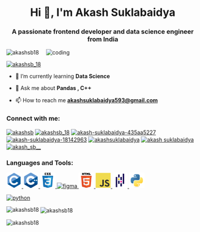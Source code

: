 <h1 align="center">Hi 👋, I'm Akash Suklabaidya</h1>
<h3 align="center">A passionate frontend developer and data science engineer from India</h3>
<img align="right" alt="coding" width="400" src="https://cdn.dribbble.com/users/1162077/screenshots/3848914/programmer.gif">

<p align="left"> <img src="https://komarev.com/ghpvc/?username=akashsb18&label=Profile%20views&color=0e75b6&style=flat" alt="akashsb18" /> </p>

<p align="left"> <a href="https://twitter.com/akashsb_18" target="blank"><img src="https://img.shields.io/twitter/follow/akashsb_18?logo=twitter&style=for-the-badge" alt="akashsb_18" /></a> </p>

- 🌱 I’m currently learning **Data Science**

- 💬 Ask me about **Pandas , C++**

- 📫 How to reach me **akashsuklabaidya593@gmail.com**

<h3 align="left">Connect with me:</h3>
<p align="left">
<a href="https://codepen.io/akashsb" target="blank"><img align="center" src="https://raw.githubusercontent.com/rahuldkjain/github-profile-readme-generator/master/src/images/icons/Social/codepen.svg" alt="akashsb" height="30" width="40" /></a>
<a href="https://twitter.com/akashsb_18" target="blank"><img align="center" src="https://raw.githubusercontent.com/rahuldkjain/github-profile-readme-generator/master/src/images/icons/Social/twitter.svg" alt="akashsb_18" height="30" width="40" /></a>
<a href="https://linkedin.com/in/akash-suklabaidya-435aa5227" target="blank"><img align="center" src="https://raw.githubusercontent.com/rahuldkjain/github-profile-readme-generator/master/src/images/icons/Social/linked-in-alt.svg" alt="akash-suklabaidya-435aa5227" height="30" width="40" /></a>
<a href="https://stackoverflow.com/users/akash-suklabaidya-18142963" target="blank"><img align="center" src="https://raw.githubusercontent.com/rahuldkjain/github-profile-readme-generator/master/src/images/icons/Social/stack-overflow.svg" alt="akash-suklabaidya-18142963" height="30" width="40" /></a>
<a href="https://kaggle.com/akashsuklabaidya" target="blank"><img align="center" src="https://raw.githubusercontent.com/rahuldkjain/github-profile-readme-generator/master/src/images/icons/Social/kaggle.svg" alt="akashsuklabaidya" height="30" width="40" /></a>
<a href="https://fb.com/akash suklabaidya" target="blank"><img align="center" src="https://raw.githubusercontent.com/rahuldkjain/github-profile-readme-generator/master/src/images/icons/Social/facebook.svg" alt="akash suklabaidya" height="30" width="40" /></a>
<a href="https://instagram.com/akash_sb__" target="blank"><img align="center" src="https://raw.githubusercontent.com/rahuldkjain/github-profile-readme-generator/master/src/images/icons/Social/instagram.svg" alt="akash_sb__" height="30" width="40" /></a>
</p>


<h3 align="left">Languages and Tools:</h3>
<p align="left"> <a href="https://www.cprogramming.com/" target="_blank" rel="noreferrer"> <img src="https://raw.githubusercontent.com/devicons/devicon/master/icons/c/c-original.svg" alt="c" width="40" height="40"/> </a> <a href="https://www.w3schools.com/cpp/" target="_blank" rel="noreferrer"> <img src="https://raw.githubusercontent.com/devicons/devicon/master/icons/cplusplus/cplusplus-original.svg" alt="cplusplus" width="40" height="40"/> </a> <a href="https://www.w3schools.com/css/" target="_blank" rel="noreferrer"> <img src="https://raw.githubusercontent.com/devicons/devicon/master/icons/css3/css3-original-wordmark.svg" alt="css3" width="40" height="40"/> </a> <a href="https://www.figma.com/" target="_blank" rel="noreferrer"> <img src="https://www.vectorlogo.zone/logos/figma/figma-icon.svg" alt="figma" width="40" height="40"/> </a> <a href="https://www.w3.org/html/" target="_blank" rel="noreferrer"> <img src="https://raw.githubusercontent.com/devicons/devicon/master/icons/html5/html5-original-wordmark.svg" alt="html5" width="40" height="40"/> </a> <a href="https://developer.mozilla.org/en-US/docs/Web/JavaScript" target="_blank" rel="noreferrer"> <img src="https://raw.githubusercontent.com/devicons/devicon/master/icons/javascript/javascript-original.svg" alt="javascript" width="40" height="40"/> </a> <a href="https://pandas.pydata.org/" target="_blank" rel="noreferrer"> <img src="https://raw.githubusercontent.com/devicons/devicon/2ae2a900d2f041da66e950e4d48052658d850630/icons/pandas/pandas-original.svg" alt="pandas" width="40" height="40"/> </a> <a href="https://www.python.org" target="_blank" rel="noreferrer"> <img src="https://raw.githubusercontent.com/devicons/devicon/master/icons/python/python-original.svg" alt="python" width="40" height="40"/> </a> </p>
<a href="https://matplotlib.org/" target="_blank" rel="noreferrer"> <img src="https://commons.wikimedia.org/wiki/File:Created_with_Matplotlib-logo.svg" alt="python" width="40" height="40"/> </a> </p>

<p><img align="left" src="https://github-readme-stats.vercel.app/api/top-langs?username=akashsb18&show_icons=true&locale=en&layout=compact" alt="akashsb18" /></p>

<p>&nbsp;<img align="center" src="https://github-readme-stats.vercel.app/api?username=akashsb18&show_icons=true&locale=en" alt="akashsb18" /></p>

<p><img align="center" src="https://github-readme-streak-stats.herokuapp.com/?user=akashsb18&" alt="akashsb18" /></p>
